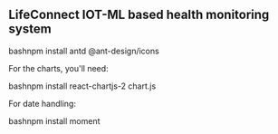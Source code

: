 ## LifeConnect IOT-ML based health monitoring system

bashnpm install antd @ant-design/icons

For the charts, you'll need:

bashnpm install react-chartjs-2 chart.js

For date handling:

bashnpm install moment